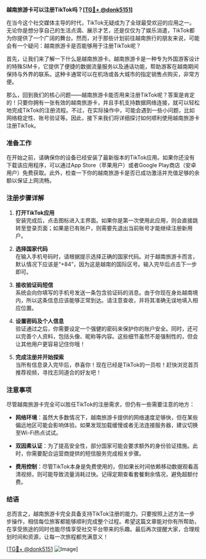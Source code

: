 **越南旅游卡可以注册TikTok吗？[[TG💪+ @donk5151](https://t.me/s/donk5151)]**

在当今这个社交媒体主导的时代，TikTok无疑成为了全球最受欢迎的应用之一。无论你是想分享自己的生活点滴、展示才艺，还是仅仅为了娱乐消遣，TikTok都为你提供了一个广阔的舞台。然而，对于那些计划前往越南旅行的朋友来说，可能会有一个疑问：越南旅游卡是否能够用于注册TikTok呢？

首先，让我们来了解一下什么是越南旅游卡。越南旅游卡是一种专为外国游客设计的特殊SIM卡，它提供了便捷的数据流量服务以及通话功能，帮助游客在越南期间保持与外界的联系。这种卡通常可以在机场或各大城市的指定销售点购买，非常方便。

那么，回到我们的核心问题——越南旅游卡能否用来注册TikTok呢？答案是肯定的！只要你拥有一张有效的越南旅游卡，并且手机支持数据网络连接，就可以轻松地完成TikTok的注册流程。不过，在实际操作中，可能会遇到一些小问题，比如网络稳定性、账号验证等。因此，接下来我们将详细探讨如何顺利使用越南旅游卡注册TikTok。

### 准备工作

在开始之前，请确保你的设备已经安装了最新版本的TikTok应用。如果你还没有下载该应用程序，可以通过App Store（苹果用户）或者Google Play商店（安卓用户）免费获取。此外，检查一下你的越南旅游卡是否已成功激活并充值足够的余额以保证上网流畅。

### 注册步骤详解

1. **打开TikTok应用**  
   安装完成后，点击图标进入主界面。如果你是第一次使用此应用，则会直接跳转至登录页面；如果是已有账户，则需要先退出当前账号才能继续注册新用户。

2. **选择国家代码**  
   在输入手机号码时，请根据提示选择正确的国家代码。对于越南旅游卡而言，默认情况下应该是“+84”，因为这是越南的国际区号。输入完毕后点击下一步即可。

3. **接收验证码短信**  
   系统会向你填写的手机号发送一条包含验证码的消息。由于你现在身处越南境内，所以这条信息应该能够正常到达。请注意查收，并将其准确无误地填入相应位置。

4. **设置密码及个人信息**  
   验证通过之后，你需要设定一个强健的密码来保护你的账户安全。同时，还可以完善个人资料，包括头像、昵称等内容。这些细节虽然不是强制性的，但会让其他用户更容易记住你哦！

5. **完成注册并开始探索**  
   当所有信息录入完毕后，恭喜你！现在已经是TikTok的一员啦！赶快浏览首页推荐视频，寻找志同道合的好友吧！

### 注意事项

尽管越南旅游卡完全可以胜任TikTok的注册需求，但仍有一些需要注意的地方：

- **网络环境**：虽然大多数情况下，越南旅游卡提供的网络速度足够快，但在某些偏远地区可能会影响体验。如果发现加载缓慢或者无法连接服务器，建议切换至Wi-Fi热点试试。
  
- **双因素认证**：为了提高安全性，部分国家可能会要求额外的身份验证措施。此时，你需要配合运营商提供的短信服务完成相关步骤。

- **费用控制**：尽管TikTok本身是免费使用的，但如果长时间依赖移动数据观看高清视频，则可能导致流量消耗过快。记得定期查看套餐剩余情况，避免超额付费。

### 结语

总而言之，越南旅游卡完全具备支持TikTok注册的能力。只要按照上述方法一步步操作，相信每位旅客都能够顺利完成整个过程。希望这篇文章能对你有所帮助，在享受旅途的同时也能尽情享受社交平台带来的乐趣。最后再次提醒大家，合理规划时间和资源，让每一次旅程都充满意义！

[[TG💪+ @donk5151](https://t.me/s/donk5151) ![Image](https://i.postimg.cc/rwNCRYN7/Snipaste-2025-04-30-17-27-05.png)]